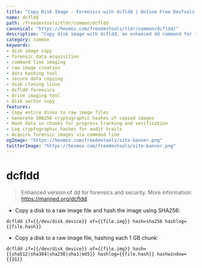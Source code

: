 ```yaml
---
title: "Copy Disk Image - Forensics with dcfldd | Online Free DevTools by Hexmos"
name: dcfldd
path: /freedevtools/tldr/common/dcfldd
canonical: "https://hexmos.com/freedevtools/tldr/common/dcfldd/"
description: "Copy disk image with dcfldd, an enhanced dd command for forensics. Securely acquire data and generate cryptographic hashes for integrity verification. Free online tool, no registration required."
category: common
keywords:
- disk image copy
- forensic data acquisition
- command line imaging
- raw image creation
- data hashing tool
- secure data copying
- disk cloning linux
- dcfldd forensics
- drive imaging tool
- disk sector copy
features:
- Copy entire disks to raw image files
- Generate SHA256 cryptographic hashes of copied images
- Hash data in chunks for progress tracking and verification
- Log cryptographic hashes for audit trails
- Acquire forensic images via command line
ogImage: "https://hexmos.com/freedevtools/site-banner.png"
twitterImage: "https://hexmos.com/freedevtools/site-banner.png"
---
```


# dcfldd

> Enhanced version of dd for forensics and security.
> More information: <https://manned.org/dcfldd>.

- Copy a disk to a raw image file and hash the image using SHA256:

`dcfldd if={{/dev/disk_device}} of={{file.img}} hash=sha256 hashlog={{file.hash}}`

- Copy a disk to a raw image file, hashing each 1 GB chunk:

`dcfldd if={{/dev/disk_device}} of={{file.img}} hash={{sha512|sha384|sha256|sha1|md5}} hashlog={{file.hash}} hashwindow={{1G}}`

